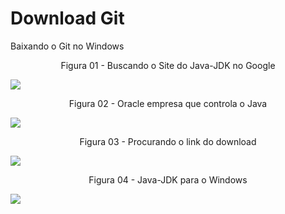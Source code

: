 # Download Git

Baixando o Git no Windows

<div align="center">
Figura 01 - Buscando o Site do Java-JDK no Google
</div>

![](Imagens/Java-Windows-Download-Img01.png)

<div align="center">
Figura 02 - Oracle empresa que controla o Java
</div>

![](Imagens/Java-Windows-Download-Img02.png)

<div align="center">
Figura 03 - Procurando o link do download
</div>

![](Imagens/Java-Windows-Download-Img03.png)

<div align="center">
Figura 04 - Java-JDK para o Windows
</div>

![](Imagens/Java-Windows-Download-Img04.png)


